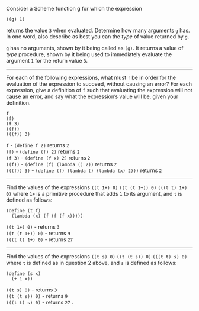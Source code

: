 Consider a Scheme function g for which the expression
```Lisp
((g) 1)
```
returns the value `3` when evaluated. Determine how many arguments `g` has. In one word, also describe as best you can the _type_ of value returned by `g`.

`g` has no arguments, shown by it being called as `(g)`. It returns a value of _type_ procedure, shown by it being used to immediately evaluate the argument `1` for the return value `3`.  
  
----------
  
For each of the following expressions, what must `f` be in order for the evaluation of the expression to succeed, without causing an error? For each expression, give a definition of `f` such that evaluating the expression will not cause an error, and say what the expression’s value will be, given your definition.
```Lisp
f
(f)
(f 3)
((f))
(((f)) 3)
```
`f` - `(define f 2)` returns `2`  
`(f)` - `(define (f) 2)` returns `2`  
`(f 3)` - `(define (f x) 2)` returns `2`  
`((f))` - `(define (f) (lambda () 2))` returns `2`  
`(((f)) 3)` - `(define (f) (lambda () (lambda (x) 2)))` returns `2`  
  
----------
  
Find the values of the expressions `((t 1+) 0)` `((t (t 1+)) 0)` `(((t t) 1+) 0)` where `1+` is a primitive procedure that adds `1` to its argument, and `t` is defined as follows:
```Lisp
(define (t f)
  (lambda (x) (f (f (f x)))))
```

`((t 1+) 0)` - returns `3`  
`((t (t 1+)) 0)` - returns `9`  
`(((t t) 1+) 0)` - returns `27`  
  
----------
  
Find the values of the expressions `((t s) 0)` `((t (t s)) 0)` `(((t t) s) 0)` where  `t` is defined as in question 2 above, and `s` is defined as follows:
```Lisp
(define (s x)
  (+ 1 x))
```

`((t s) 0)` - returns `3`   
`((t (t s)) 0)` - returns `9`  
`(((t t) s) 0)` - returns `27` . 
